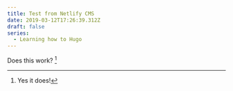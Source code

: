 ```yaml
---
title: Test from Netlify CMS
date: 2019-03-12T17:26:39.312Z
draft: false
series:
  - Learning how to Hugo
---
```

Does this work? [^1]

[^1]: Yes it does!
